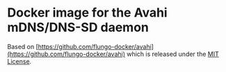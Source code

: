 # Docker image for the Avahi mDNS/DNS-SD daemon

Based on [https://github.com/flungo-docker/avahi](https://github.com/flungo-docker/avahi) which is released under the [MIT License](https://github.com/flungo-docker/avahi/blob/dev/LICENSE).

